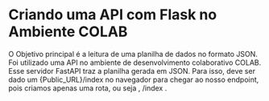 # Criando uma API com Flask no Ambiente COLAB

O Objetivo principal é a leitura de uma planilha de dados no formato JSON.
Foi utilizado uma API no ambiente de desenvolvimento colaborativo COLAB.
Esse servidor FastAPI traz a planilha gerada em JSON.
Para isso, deve ser dado um {Public_URL}/index no navegador para chegar ao nosso endpoint, pois criamos apenas uma rota, ou seja , /index .
